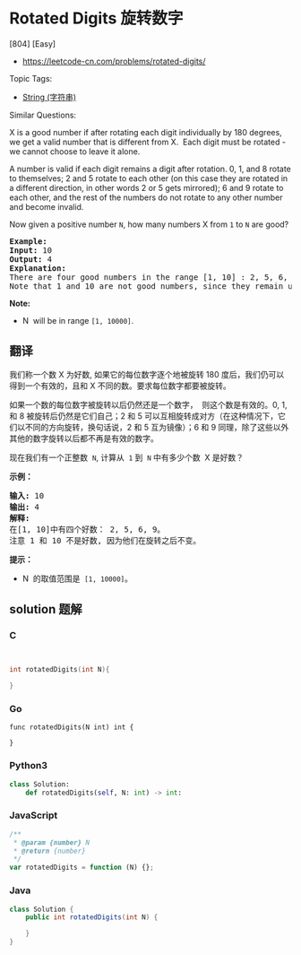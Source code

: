 # Rotated Digits 旋转数字

[804] [Easy]

- https://leetcode-cn.com/problems/rotated-digits/

Topic Tags:

- [String (字符串)](https://leetcode-cn.com/tag/string/)

Similar Questions:

X is a good number if after rotating each digit individually by 180 degrees, we get a valid number that is different from X.  Each digit must be rotated - we cannot choose to leave it alone.

A number is valid if each digit remains a digit after rotation. 0, 1, and 8 rotate to themselves; 2 and 5 rotate to each other (on this case they are rotated in a different direction, in other words 2 or 5 gets mirrored); 6 and 9 rotate to each other, and the rest of the numbers do not rotate to any other number and become invalid.

Now given a positive number `N`, how many numbers X from `1` to `N` are good?

<pre><strong>Example:</strong>
<strong>Input:</strong> 10
<strong>Output:</strong> 4
<strong>Explanation:</strong> 
There are four good numbers in the range [1, 10] : 2, 5, 6, 9.
Note that 1 and 10 are not good numbers, since they remain unchanged after rotating.
</pre>

**Note:**

- N  will be in range `[1, 10000]`.

## 翻译

我们称一个数 X 为好数, 如果它的每位数字逐个地被旋转 180 度后，我们仍可以得到一个有效的，且和 X 不同的数。要求每位数字都要被旋转。

如果一个数的每位数字被旋转以后仍然还是一个数字，  则这个数是有效的。0, 1, 和 8 被旋转后仍然是它们自己；2 和 5 可以互相旋转成对方（在这种情况下，它们以不同的方向旋转，换句话说，2 和 5 互为镜像）；6 和 9 同理，除了这些以外其他的数字旋转以后都不再是有效的数字。

现在我们有一个正整数  `N`, 计算从  `1` 到  `N` 中有多少个数  X 是好数？

**示例：**

<pre><strong>输入:</strong> 10
<strong>输出:</strong> 4
<strong>解释:</strong> 
在[1, 10]中有四个好数： 2, 5, 6, 9。
注意 1 和 10 不是好数, 因为他们在旋转之后不变。
</pre>

**提示：**

- N  的取值范围是  `[1, 10000]`。

## solution 题解

### C

```c


int rotatedDigits(int N){

}


```

### Go

```golang
func rotatedDigits(N int) int {

}
```

### Python3

```python
class Solution:
    def rotatedDigits(self, N: int) -> int:
```

### JavaScript

```javascript
/**
 * @param {number} N
 * @return {number}
 */
var rotatedDigits = function (N) {};
```

### Java

```java
class Solution {
    public int rotatedDigits(int N) {

    }
}
```
